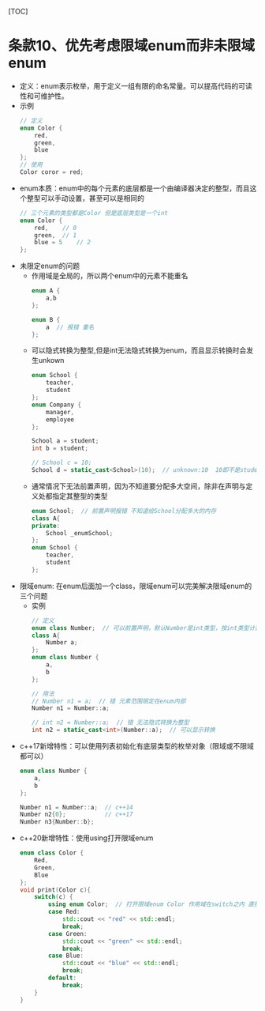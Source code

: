 [TOC]
# 条款10、优先考虑限域enum而非未限域enum


* 定义：enum表示枚举，用于定义一组有限的命名常量。可以提高代码的可读性和可维护性。
* 示例
    ```cpp
    // 定义
    enum Color {
        red,
        green,
        blue
    };
    // 使用
    Color coror = red;
    ```
* enum本质：enum中的每个元素的底层都是一个由编译器决定的整型，而且这个整型可以手动设置，甚至可以是相同的
    ```cpp
    // 三个元素的类型都是Color 但是底层类型是一个int
    enum Color {
        red,    // 0
        green,  // 1
        blue = 5    // 2
    };
    ```
* 未限定enum的问题  
    * 作用域是全局的，所以两个enum中的元素不能重名
        ```cpp
        enum A {
            a,b 
        };

        enum B {
            a  // 报错 重名
        };
        ```
    * 可以隐式转换为整型,但是int无法隐式转换为enum，而且显示转换时会发生unkown
        ```cpp
        enum School {
            teacher,
            student
        };
        enum Company {
            manager,
            employee
        };

        School a = student;
        int b = student;

        // School c = 10;
        School d = static_cast<School>(10);  // unknown:10  10即不是student也不是teacher
        ```
    * 通常情况下无法前置声明，因为不知道要分配多大空间，除非在声明与定义处都指定其整型的类型
        ```cpp
        enum School;  // 前置声明报错 不知道给School分配多大的内存
        class A{
        private:
            School _enumSchool;  
        };
        enum School {
            teacher,
            student
        };
        ```
* 限域enum: 在enum后面加一个class，限域enum可以完美解决限域enum的三个问题
    * 实例
        ```cpp
        // 定义
        enum class Number;  // 可以前置声明，默认Number是int类型，按int类型计算所占的大小
        class A{
            Number a;
        };
        enum class Number {
            a,
            b
        };

        // 用法
        // Number n1 = a;  // 错 元素范围限定在enum内部
        Number n1 = Number::a;

        // int n2 = Number::a;  // 错 无法隐式转换为整型
        int n2 = static_cast<int>(Number::a);  // 可以显示转换
        ```
* c++17新增特性：可以使用列表初始化有底层类型的枚举对象（限域或不限域都可以）
    ```cpp
    enum class Number {
        a,
        b
    };

    Number n1 = Number::a;  // c++14
    Number n2{0};           // c++17
    Number n3{Number::b};
    ```
* c++20新增特性：使用using打开限域enum
    ```cpp
    enum class Color {
        Red,
        Green,
        Blue
    };
    void print(Color c){
        switch(c) {
            using enum Color;  // 打开限域enum Color 作用域在switch之内 直接使用Color中元素
            case Red:
                std::cout << "red" << std::endl;
                break;
            case Green:
                std::cout << "green" << std::endl;
                break;
            case Blue:
                std::cout << "blue" << std::endl;
                break;
            default:
                break;
        }
    }
    ```
